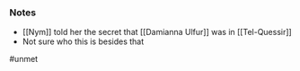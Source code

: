 ### Notes

- [[Nym]] told her the secret that [[Damianna Ulfur]] was in [[Tel-Quessir]]
- Not sure who this is besides that

#unmet 